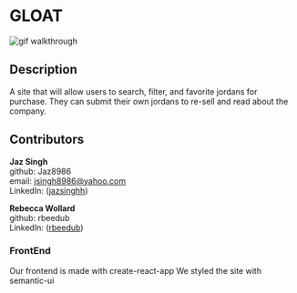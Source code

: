 # GLOAT

![gif walkthrough](https://github.com/rbeedub/GLOAT/blob/main/Untitled%20design%20(1).gif)

## Description

A site that will allow users to search, filter, and favorite jordans for purchase. They can submit their own jordans to re-sell and read about the company. 

## Contributors
**Jaz Singh**
<br />
github: Jaz8986 
<br />
email: jsingh8986@yahoo.com
<br />
LinkedIn:
([jazsinghh](https://www.linkedin.com/in/jazsinghh/))

**Rebecca Wollard**
<br />
github: rbeedub
<br />
LinkedIn:
([rbeedub](https://www.linkedin.com/in/rebecca-wollard/))


### FrontEnd 
Our frontend is made with create-react-app
We styled the site with semantic-ui



